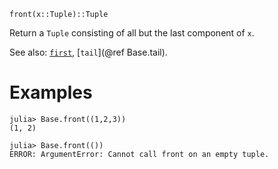 ```
front(x::Tuple)::Tuple
```

Return a `Tuple` consisting of all but the last component of `x`.

See also: [`first`](@ref), [`tail`](@ref Base.tail).

# Examples

```jldoctest
julia> Base.front((1,2,3))
(1, 2)

julia> Base.front(())
ERROR: ArgumentError: Cannot call front on an empty tuple.
```
